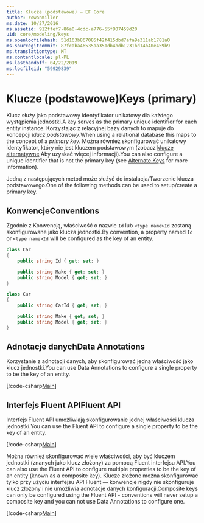 ```yaml
---
title: Klucze (podstawowe) — EF Core
author: rowanmiller
ms.date: 10/27/2016
ms.assetid: 912ffef7-86a0-4cdc-a776-55f907459d20
uid: core/modeling/keys
ms.openlocfilehash: 51d163b867085f42f415dbd7afa9e311ab1781a0
ms.sourcegitcommit: 87fcaba46535aa351db4bdb1231bd14b40e459b9
ms.translationtype: MT
ms.contentlocale: pl-PL
ms.lasthandoff: 04/22/2019
ms.locfileid: "59929839"
---
```

# <a name="keys-primary"></a><span data-ttu-id="fa2b3-102">Klucze (podstawowe)</span><span class="sxs-lookup"><span data-stu-id="fa2b3-102">Keys (primary)</span></span>

<span data-ttu-id="fa2b3-103">Klucz służy jako podstawowy identyfikator unikatowy dla każdego wystąpienia jednostki.</span><span class="sxs-lookup"><span data-stu-id="fa2b3-103">A key serves as the primary unique identifier for each entity instance.</span></span> <span data-ttu-id="fa2b3-104">Korzystając z relacyjnej bazy danych to mapuje do koncepcji *klucz podstawowy*.</span><span class="sxs-lookup"><span data-stu-id="fa2b3-104">When using a relational database this maps to the concept of a *primary key*.</span></span> <span data-ttu-id="fa2b3-105">Można również skonfigurować unikatowy identyfikator, który nie jest kluczem podstawowym (zobacz [klucze alternatywne](alternate-keys.md) Aby uzyskać więcej informacji).</span><span class="sxs-lookup"><span data-stu-id="fa2b3-105">You can also configure a unique identifier that is not the primary key (see [Alternate Keys](alternate-keys.md) for more information).</span></span> 

<span data-ttu-id="fa2b3-106">Jedną z następujących metod może służyć do instalacja/Tworzenie klucza podstawowego.</span><span class="sxs-lookup"><span data-stu-id="fa2b3-106">One of the following methods can be used to setup/create a primary key.</span></span>

## <a name="conventions"></a><span data-ttu-id="fa2b3-107">Konwencje</span><span class="sxs-lookup"><span data-stu-id="fa2b3-107">Conventions</span></span>

<span data-ttu-id="fa2b3-108">Zgodnie z Konwencją, właściwość o nazwie `Id` lub `<type name>Id` zostaną skonfigurowane jako klucza jednostki.</span><span class="sxs-lookup"><span data-stu-id="fa2b3-108">By convention, a property named `Id` or `<type name>Id` will be configured as the key of an entity.</span></span>

<!-- [!code-csharp[Main](samples/core/Modeling/Conventions/Samples/KeyId.cs?highlight=3)] -->
``` csharp
class Car
{
    public string Id { get; set; }

    public string Make { get; set; }
    public string Model { get; set; }
}
```

<!-- [!code-csharp[Main](samples/core/Modeling/Conventions/Samples/KeyTypeNameId.cs?highlight=3)] -->
``` csharp
class Car
{
    public string CarId { get; set; }

    public string Make { get; set; }
    public string Model { get; set; }
}
```

## <a name="data-annotations"></a><span data-ttu-id="fa2b3-109">Adnotacje danych</span><span class="sxs-lookup"><span data-stu-id="fa2b3-109">Data Annotations</span></span>

<span data-ttu-id="fa2b3-110">Korzystanie z adnotacji danych, aby skonfigurować jedną właściwość jako klucz jednostki.</span><span class="sxs-lookup"><span data-stu-id="fa2b3-110">You can use Data Annotations to configure a single property to be the key of an entity.</span></span>

[!code-csharp[Main](../../../samples/core/Modeling/DataAnnotations/Samples/KeySingle.cs?highlight=13)]

## <a name="fluent-api"></a><span data-ttu-id="fa2b3-111">Interfejs Fluent API</span><span class="sxs-lookup"><span data-stu-id="fa2b3-111">Fluent API</span></span>

<span data-ttu-id="fa2b3-112">Interfejs Fluent API umożliwiają skonfigurowanie jednej właściwości klucza jednostki.</span><span class="sxs-lookup"><span data-stu-id="fa2b3-112">You can use the Fluent API to configure a single property to be the key of an entity.</span></span>

[!code-csharp[Main](../../../samples/core/Modeling/FluentAPI/Samples/KeySingle.cs?highlight=11,12)]

<span data-ttu-id="fa2b3-113">Można również skonfigurować wiele właściwości, aby być kluczem jednostki (znanych jako klucz złożony) za pomocą Fluent interfejsu API.</span><span class="sxs-lookup"><span data-stu-id="fa2b3-113">You can also use the Fluent API to configure multiple properties to be the key of an entity (known as a composite key).</span></span> <span data-ttu-id="fa2b3-114">Klucze złożone można skonfigurować tylko przy użyciu interfejsu API Fluent — konwencje nigdy nie skonfiguruje klucz złożony i nie umożliwia adnotacje danych konfiguracji.</span><span class="sxs-lookup"><span data-stu-id="fa2b3-114">Composite keys can only be configured using the Fluent API - conventions will never setup a composite key and you can not use Data Annotations to configure one.</span></span>

[!code-csharp[Main](../../../samples/core/Modeling/FluentAPI/Samples/KeyComposite.cs?highlight=11,12)]
